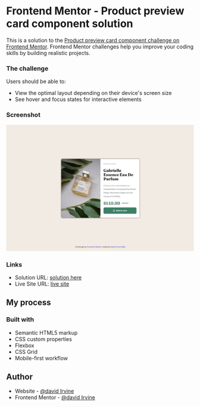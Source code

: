 # Frontend Mentor - Product preview card component solution

This is a solution to the [Product preview card component challenge on Frontend Mentor](https://www.frontendmentor.io/challenges/product-preview-card-component-GO7UmttRfa). Frontend Mentor challenges help you improve your coding skills by building realistic projects. 



### The challenge

Users should be able to:

- View the optimal layout depending on their device's screen size
- See hover and focus states for interactive elements

### Screenshot

![](./images/screenshot.jpg)


### Links

- Solution URL: [solution here](https://github.com/DavidIrvine-TW/frontend_mentor-perfume-card)
- Live Site URL: [live site ](https://davidirvine-tw.github.io/frontend_mentor-perfume-card/)

## My process

### Built with

- Semantic HTML5 markup
- CSS custom properties
- Flexbox
- CSS Grid
- Mobile-first workflow

## Author

- Website - [@david Irvine](https://github.com/DavidIrvine-TW)
- Frontend Mentor - [@david Irvine](https://www.frontendmentor.io/profile/yourusername)




